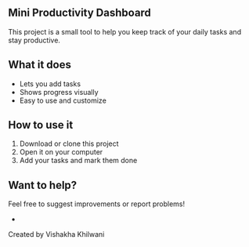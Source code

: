 ## Mini Productivity Dashboard

This project is a small tool to help you keep track of your daily tasks and stay productive.

## What it does

- Lets you add tasks
- Shows progress visually
- Easy to use and customize

## How to use it

1. Download or clone this project
2. Open it on your computer
3. Add your tasks and mark them done

## Want to help?

Feel free to suggest improvements or report problems!

-

Created by Vishakha Khilwani

